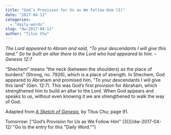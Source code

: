 ```yaml
---
title: "God’s Provision for Us as We Follow Him (2)"
date: "2017-04-11"
categories: 
  - "daily-words"
slug: "dw-2017-04-11"
author: "Titus Chu"
---
```


_The Lord appeared to Abram and said, “To your descendants I will give this land.” So he built an altar there to the Lord who had appeared to him._ _– Genesis 12:7_

“Shechem” means “the neck (between the shoulders) as the place of burdens” (Strong, no. 7926), which is a place of strength. In Shechem, God appeared to Abraham and promised him, “To your descendants I will give this land” (Gen. 12:7). This was God’s first provision for Abraham, which strengthened him to build an altar to the Lord. When God appears and speaks to us, without even knowing it we are strengthened to walk the way of God.

Adapted from _[A Sketch of Genesis](/book-gen-sketch/ "Go to the listing for this book.")_, by Titus Chu; page 91.

Tomorrow: ["God’s Provision for Us as We Follow Him" (3)](/dw-2017-04-12/ "Go to the entry for this "Daily Word."")
